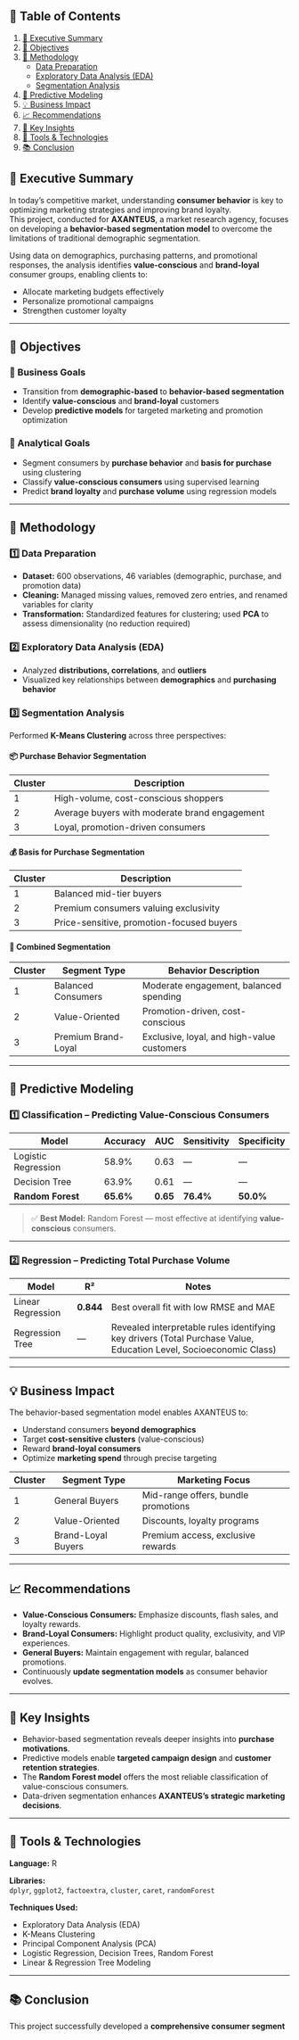 ## 🧭 Table of Contents

1. [📘 Executive Summary](#-executive-summary)
2. [🎯 Objectives](#-objectives)
3. [🧮 Methodology](#-methodology)
   - [Data Preparation](#data-preparation)
   - [Exploratory Data Analysis (EDA)](#exploratory-data-analysis-eda)
   - [Segmentation Analysis](#segmentation-analysis)
4. [🤖 Predictive Modeling](#-predictive-modeling)
5. [💡 Business Impact](#-business-impact)
6. [📈 Recommendations](#-recommendations)
7. [🧠 Key Insights](#-key-insights)
8. [🧾 Tools & Technologies](#-tools--technologies)
9. [📚 Conclusion](#-conclusion)


## 📘 Executive Summary

In today’s competitive market, understanding **consumer behavior** is key to optimizing marketing strategies and improving brand loyalty.  
This project, conducted for **AXANTEUS**, a market research agency, focuses on developing a **behavior-based segmentation model** to overcome the limitations of traditional demographic segmentation.

Using data on demographics, purchasing patterns, and promotional responses, the analysis identifies **value-conscious** and **brand-loyal** consumer groups, enabling clients to:

- Allocate marketing budgets effectively  
- Personalize promotional campaigns  
- Strengthen customer loyalty  

---

## 🎯 Objectives

### 🏢 Business Goals
- Transition from **demographic-based** to **behavior-based segmentation**
- Identify **value-conscious** and **brand-loyal** customers
- Develop **predictive models** for targeted marketing and promotion optimization  

### 🧠 Analytical Goals
- Segment consumers by **purchase behavior** and **basis for purchase** using clustering  
- Classify **value-conscious consumers** using supervised learning  
- Predict **brand loyalty** and **purchase volume** using regression models  

---

## 🧮 Methodology

### 1️⃣ Data Preparation
- **Dataset:** 600 observations, 46 variables (demographic, purchase, and promotion data)  
- **Cleaning:** Managed missing values, removed zero entries, and renamed variables for clarity  
- **Transformation:** Standardized features for clustering; used **PCA** to assess dimensionality (no reduction required)

### 2️⃣ Exploratory Data Analysis (EDA)
- Analyzed **distributions, correlations**, and **outliers**  
- Visualized key relationships between **demographics** and **purchasing behavior**

### 3️⃣ Segmentation Analysis
Performed **K-Means Clustering** across three perspectives:

#### 📦 Purchase Behavior Segmentation
| Cluster | Description |
|----------|--------------|
| 1 | High-volume, cost-conscious shoppers |
| 2 | Average buyers with moderate brand engagement |
| 3 | Loyal, promotion-driven consumers |

#### 💰 Basis for Purchase Segmentation
| Cluster | Description |
|----------|--------------|
| 1 | Balanced mid-tier buyers |
| 2 | Premium consumers valuing exclusivity |
| 3 | Price-sensitive, promotion-focused buyers |

#### 🔗 Combined Segmentation
| Cluster | Segment Type | Behavior Description |
|----------|---------------|----------------------|
| 1 | Balanced Consumers | Moderate engagement, balanced spending |
| 2 | Value-Oriented | Promotion-driven, cost-conscious |
| 3 | Premium Brand-Loyal | Exclusive, loyal, and high-value customers |

---

## 🤖 Predictive Modeling

### 1️⃣ Classification – Predicting Value-Conscious Consumers

| Model | Accuracy | AUC | Sensitivity | Specificity |
|--------|----------|-----|-------------|--------------|
| Logistic Regression | 58.9% | 0.63 | — | — |
| Decision Tree | 63.9% | 0.61 | — | — |
| **Random Forest** | **65.6%** | **0.65** | **76.4%** | **50.0%** |

> ✅ **Best Model:** Random Forest — most effective at identifying **value-conscious** consumers.

---

### 2️⃣ Regression – Predicting Total Purchase Volume

| Model | R² | Notes |
|--------|----|-------|
| Linear Regression | **0.844** | Best overall fit with low RMSE and MAE |
| Regression Tree | — | Revealed interpretable rules identifying key drivers (Total Purchase Value, Education Level, Socioeconomic Class) |

---

## 💡 Business Impact

The behavior-based segmentation model enables AXANTEUS to:

- Understand consumers **beyond demographics**
- Target **cost-sensitive clusters** (value-conscious)
- Reward **brand-loyal consumers**
- Optimize **marketing spend** through precise targeting

| Cluster | Segment Type | Marketing Focus |
|----------|---------------|----------------|
| 1 | General Buyers | Mid-range offers, bundle promotions |
| 2 | Value-Oriented | Discounts, loyalty programs |
| 3 | Brand-Loyal Buyers | Premium access, exclusive rewards |

---

## 📈 Recommendations

- **Value-Conscious Consumers:** Emphasize discounts, flash sales, and loyalty rewards.  
- **Brand-Loyal Consumers:** Highlight product quality, exclusivity, and VIP experiences.  
- **General Buyers:** Maintain engagement with regular, balanced promotions.  
- Continuously **update segmentation models** as consumer behavior evolves.

---

## 🧠 Key Insights

- Behavior-based segmentation reveals deeper insights into **purchase motivations**.  
- Predictive models enable **targeted campaign design** and **customer retention strategies**.  
- The **Random Forest model** offers the most reliable classification of value-conscious consumers.  
- Data-driven segmentation enhances **AXANTEUS’s strategic marketing decisions**.

---

## 🧾 Tools & Technologies

**Language:** R  

**Libraries:**  
`dplyr`, `ggplot2`, `factoextra`, `cluster`, `caret`, `randomForest`

**Techniques Used:**  
- Exploratory Data Analysis (EDA)  
- K-Means Clustering  
- Principal Component Analysis (PCA)  
- Logistic Regression, Decision Trees, Random Forest  
- Linear & Regression Tree Modeling  

---

## 📚 Conclusion

This project successfully developed a **comprehensive consumer segment**
